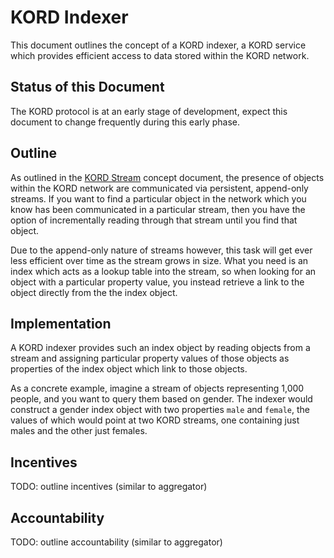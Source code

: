 # KORD Indexer

This document outlines the concept of a KORD indexer, a KORD service which
provides efficient access to data stored within the KORD network.

## Status of this Document

The KORD protocol is at an early stage of development, expect this document to
change frequently during this early phase.

## Outline

As outlined in the [KORD Stream](stream.md) concept document, the presence of
objects within the KORD network are communicated via persistent, append-only
streams. If you want to find a particular object in the network which you know
has been communicated in a particular stream, then you have the option of
incrementally reading through that stream until you find that object.

Due to the append-only nature of streams however, this task will get ever less
efficient over time as the stream grows in size. What you need is an index
which acts as a lookup table into the stream, so when looking for an object
with a particular property value, you instead retrieve a link to the object
directly from the the index object.

## Implementation

A KORD indexer provides such an index object by reading objects from a stream
and assigning particular property values of those objects as properties of the
index object which link to those objects.

As a concrete example, imagine a stream of objects representing 1,000 people,
and you want to query them based on gender. The indexer would construct a
gender index object with two properties `male` and `female`, the values of
which would point at two KORD streams, one containing just males and the other
just females.

## Incentives

TODO: outline incentives (similar to aggregator)

## Accountability

TODO: outline accountability (similar to aggregator)
